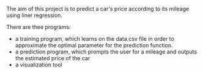 The aim of this project is to predict a car's price according to its mileage using liner regression.

There are thee programs:  
- a training program, which learns on the data.csv file in order to approximate the optimal parameter for the prediction function.
- a prediction program, which prompts the user for a mileage and outputs the estimated price of the car
- a visualization tool

